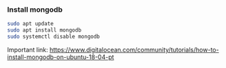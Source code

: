 ### Install mongodb

```sh
sudo apt update
sudo apt install mongodb
sudo systemctl disable mongodb
```

Important link: https://www.digitalocean.com/community/tutorials/how-to-install-mongodb-on-ubuntu-18-04-pt
